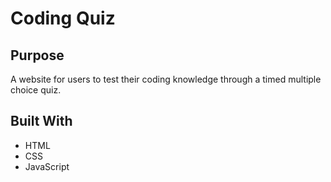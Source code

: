 # Coding Quiz

## Purpose
A website for users to test their coding knowledge through a timed multiple choice quiz.

## Built With
* HTML
* CSS
* JavaScript